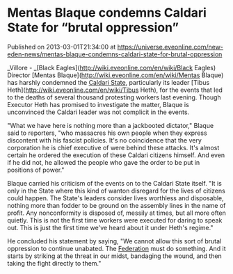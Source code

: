 # Mentas Blaque condemns Caldari State for “brutal oppression”
Published on 2013-03-01T21:34:00 at https://universe.eveonline.com/new-eden-news/mentas-blaque-condemns-caldari-state-for-brutal-oppression

_Villore - _[Black Eagles](http://wiki.eveonline.com/en/wiki/Black Eagles) Director [Mentas Blaque](http://wiki.eveonline.com/en/wiki/Mentas Blaque) has harshly condemned the [Caldari State](http://wiki.eveonline.com/en/wiki/Caldari), particularly its leader [Tibus Heth](http://wiki.eveonline.com/en/wiki/Tibus Heth), for the events that led to the deaths of several thousand protesting workers last evening. Though Executor Heth has promised to investigate the matter, Blaque is unconvinced the Caldari leader was not complicit in the events.

"What we have here is nothing more than a jackbooted dictator," Blaque said to reporters, "who massacres his own people when they express discontent with his fascist policies. It's no coincidence that the very corporation he is chief executive of were behind these attacks. It's almost certain he ordered the execution of these Caldari citizens himself. And even if he did not, he allowed the people who gave the order to be put in positions of power."

Blaque carried his criticism of the events on to the Caldari State itself. "It is only in the State where this kind of wanton disregard for the lives of citizens could happen. The State's leaders consider lives worthless and disposable, nothing more than fodder to be ground on the assembly lines in the name of profit. Any nonconformity is disposed of, messily at times, but all more often quietly. This is not the first time workers were executed for daring to speak out. This is just the first time we've heard about it under Heth's regime."

He concluded his statement by saying, "We cannot allow this sort of brutal oppression to continue unabated. The [Federation](http://wiki.eveonline.com/en/wiki/Gallente) must do something. And it starts by striking at the threat in our midst, bandaging the wound, and then taking the fight directly to them."
